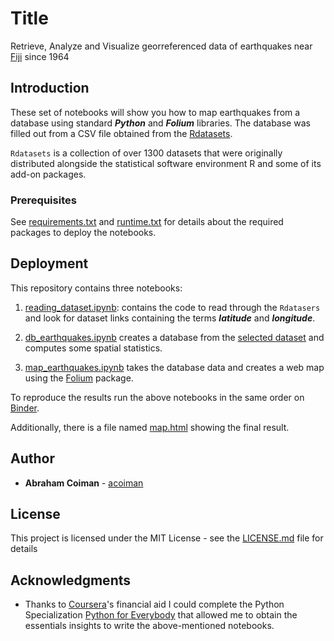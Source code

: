 # Title

Retrieve, Analyze and Visualize georreferenced data of earthquakes near [Fiji](https://es.wikipedia.org/wiki/Fiyi) since 1964

## Introduction

These set of notebooks will show you how to map earthquakes from a database using standard ***Python*** and ***Folium*** libraries. The database was filled out from  a CSV file obtained from the [Rdatasets](https://vincentarelbundock.github.io/Rdatasets/).

`Rdatasets` is a collection of over 1300 datasets that were originally distributed alongside the statistical software environment R and some of its add-on packages. 

### Prerequisites

See [requirements.txt](requirements.txt) and [runtime.txt](runtime.txt) for details about the required packages to deploy the notebooks.


## Deployment

This repository contains three notebooks:

1. [reading_dataset.ipynb](reading_dataset.ipynb): contains the code to read through the `Rdatasers` and look for dataset links containing the terms ***latitude*** and ***longitude***.

2. [db_earthquakes.ipynb](db_earthquakes.ipynb) creates a database from the [selected dataset](https://vincentarelbundock.github.io/Rdatasets/csv/datasets/quakes.csv)  and computes some spatial statistics.

3. [map_earthquakes.ipynb](map_earthquakes.ipynb) takes the database data and creates a web map using the [Folium](https://pypi.org/project/folium/) package.

To reproduce the results run the above notebooks in the same order on [Binder](https://mybinder.org/).

Additionally, there is a file named [map.html](map.html) showing the final result.


## Author

* **Abraham Coiman** - [acoiman](https://acoiman.github.io/)

## License

This project is licensed under the MIT License - see the [LICENSE.md](LICENSE.md) file for details

## Acknowledgments

* Thanks to [Coursera](https://www.coursera.org/)'s financial aid I could complete the Python Specialization [Python for Everybody](https://www.coursera.org/specializations/python)  that allowed me to obtain the essentials insights to write the above-mentioned notebooks.

